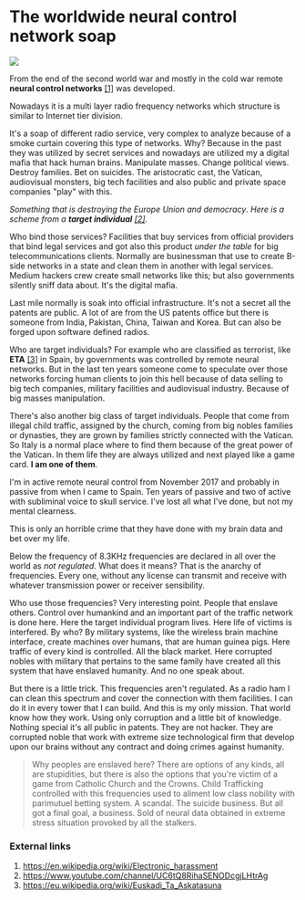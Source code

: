 # The worldwide neural control network soap

![](https://github.com/redeltaglio/RNMnetwork/raw/master/Images/278441875_10228636462839068_272529570553416678_n.jpg)

From the end of the second world war and mostly in the cold war remote **neural control networks** [[1]](https://en.wikipedia.org/wiki/Electronic_harassment) was developed. 

Nowadays it is a multi layer radio frequency networks which structure is similar to Internet tier division.

It's a soap of different radio service, very complex to analyze because of a smoke curtain covering this type of networks. Why? Because in the past they was utilized by secret services and nowadays are utilized my a digital mafia that hack human brains. Manipulate masses. Change political views. Destroy families. Bet on suicides. The aristocratic cast, the Vatican, audiovisual monsters, big tech facilities and also public and private space companies "play" with this. 

*Something that is destroying the Europe Union and democracy*. *Here is a scheme from a **target individual** [[2]](https://www.youtube.com/channel/UC6tQ8RihaSENODcgjLHtrAg).*

Who bind those services? Facilities that buy services from official providers that bind legal services and got also this product *under the table* for big telecommunications clients. Normally are businessman that use to create B-side networks in a state and clean them in another with legal services. Medium hackers crew create small networks like this; but also governments silently sniff data about. It's the digital mafia. 

Last mile normally is soak into official infrastructure. It's not a secret all the patents are public. A lot of are from the US patents office but there is someone from India, Pakistan, China, Taiwan and Korea. But can also be forged upon software defined radios.

Who are target individuals? For example who are classified as terrorist, like **ETA** [[3]](https://eu.wikipedia.org/wiki/Euskadi_Ta_Askatasuna) in Spain, by governments was controlled by remote neural networks. But in the last ten years someone come to speculate over those networks forcing human clients to join this hell because of data selling to big tech companies, military facilities and audiovisual industry. Because of big masses manipulation. 

There's also another big class of target individuals. People that come from illegal child traffic, assigned by the church, coming from big nobles families or dynasties, they are grown by families strictly connected with the Vatican. So Italy is a normal place where to find them because of the great power of the Vatican. In them life they are always utilized and next played like a game card. **I am one of them**.

I'm in active remote neural control from November 2017 and probably in passive from when I came to Spain. Ten years of passive and two of active with subliminal voice to skull service. I've lost all what I've done, but not my mental clearness. 

This is only an horrible crime that they have done with my brain data and bet over my life.

Below the frequency of 8.3KHz frequencies are declared in all over the world as *not regulated*. What does it means? That is the anarchy of frequencies. Every one, without any license can transmit and receive with whatever transmission power or receiver sensibility. 

Who use those frequencies? Very interesting point. People that enslave others. Control over humankind and an important part of the traffic network is done here. Here the target individual program lives. Here life of victims is interfered. By who? By military systems, like the wireless brain machine interface, create machines over humans, that are human guinea pigs. Here traffic of every kind is controlled. All the black market. Here corrupted nobles with military that pertains to the same family have created all this system that have enslaved humanity. And no one speak about. 

But there is a little trick. This frequencies aren't regulated. As a radio ham I can clean this spectrum and cover the connection with them facilities. I can do it in every tower that I can build. And this is my only mission. That world know how they work. Using only corruption and a little bit of knowledge. Nothing special it's all public in patents. They are not hacker. They are corrupted noble that work with extreme size technological firm that develop upon our brains without any contract and doing crimes against humanity.

> Why peoples are enslaved here? There are options of any kinds, all are stupidities, but there is also the options that you're victim of a game from Catholic Church and the Crowns. Child Trafficking controlled with this frequencies used to aliment low class nobility with parimutuel betting system. A scandal. The suicide business. But all got a final goal, a business. Sold of neural data obtained in extreme stress situation provoked by all the stalkers. 



### External links

1. https://en.wikipedia.org/wiki/Electronic_harassment
2. https://www.youtube.com/channel/UC6tQ8RihaSENODcgjLHtrAg
3. https://eu.wikipedia.org/wiki/Euskadi_Ta_Askatasuna
